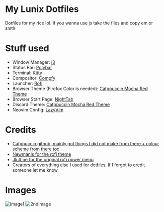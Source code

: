 # My Lunix Dotfiles
Dotfiles for my rice lol. If you wanna use js take the files and copy em or smth

# Stuff used
- Window Manager: [i3](https://i3wm.org/)
- Status Bar: [Polybar](https://github.com/polybar/polybar)
- Terminal: [Kitty](https://sw.kovidgoyal.net/kitty/)
- Compositor: [Compfy](https://github.com/allusive-dev/compfy)
- Launcher: [Rofi](https://github.com/davatorium/rofi)
- Browser Theme (Firefox Color is needed): [Catppuccin Mocha Red Theme](https://github.com/catppuccin/firefox)
- Browser Start Page: [NightTab](https://addons.mozilla.org/en-GB/firefox/addon/nighttab/)
- Discord Theme: [Catppuccin Mocha Red Theme](https://catppuccin.github.io/discord/dist/catppuccin-mocha-red.theme.css)
- Neovim Config: [LazyVim](https://www.lazyvim.org/)
# Credits
- [Catppuccin github, mainly got things I did not make from there + colour scheme from there too](https://github.com/catppuccin/catppuccin)
- [Newmanls for the rofi theme](https://github.com/polybar/polybar)
- [Jluttine for the original rofi power menu](https://github.com/jluttine/rofi-power-menu)
- Creators of everything else I used for dotfiles. If I forgot to credit someone let me know. 
# Images
![image1](https://github.com/SteelAtomic/lunixdotfiles/assets/74486747/2fd5ded6-6e45-4e98-a536-ef6c03a02638)
![2ndimage](https://github.com/SteelAtomic/lunixdotfiles/assets/74486747/56b2f0f8-833b-4a09-941e-aedf1ba74d3e)
